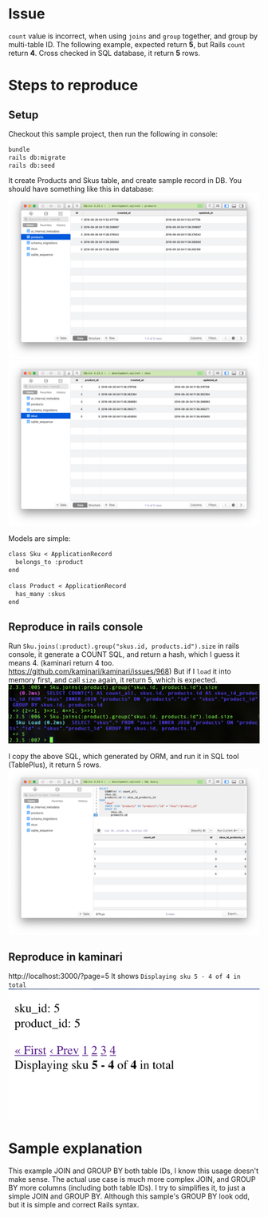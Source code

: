 # Issue
`count` value is incorrect, when using `joins` and `group` together, and group by multi-table ID.
The following example, expected return **5**, but Rails `count` return **4**.
Cross checked in SQL database, it return **5** rows.

# Steps to reproduce
## Setup
Checkout this sample project, then run the following in console:
```
bundle
rails db:migrate
rails db:seed
```

It create Products and Skus table, and create sample record in DB. You should have something like this in database:
![products](https://raw.githubusercontent.com/ledowong/sql_count/master/Screenshot%202018-09-26%20at%2012.42.57%20PM.png)
![skus](https://raw.githubusercontent.com/ledowong/sql_count/master/Screenshot%202018-09-26%20at%2012.42.59%20PM.png)

Models are simple:
```
class Sku < ApplicationRecord
  belongs_to :product
end

class Product < ApplicationRecord
  has_many :skus
end
```
## Reproduce in rails console
Run `Sku.joins(:product).group("skus.id, products.id").size` in rails console, it generate a COUNT SQL, and return a hash, which I guess it means 4. (kaminari return 4 too. https://github.com/kaminari/kaminari/issues/968)
But if I `load` it into memory first, and call `size` again, it return 5, which is expected.
![console](https://raw.githubusercontent.com/ledowong/sql_count/master/Screenshot%202018-09-26%20at%2012.55.51%20PM.png)

I copy the above SQL, which generated by ORM, and run it in SQL tool (TablePlus), it return 5 rows.
![SQL](https://raw.githubusercontent.com/ledowong/sql_count/master/Screenshot%202018-09-26%20at%201.02.36%20PM.png)

## Reproduce in kaminari
http://localhost:3000/?page=5
It shows `Displaying sku 5 - 4 of 4 in total`
![kaminari](https://raw.githubusercontent.com/ledowong/sql_count/master/Screenshot%202018-09-29%20at%207.22.07%20PM.png)


# Sample explanation
This example JOIN and GROUP BY both table IDs, I know this usage doesn't make sense. The actual use case is much more complex JOIN, and GROUP BY more columns (including both table IDs). I try to simplifies it, to just a simple JOIN and GROUP BY. Although this sample's GROUP BY look odd, but it is simple and correct Rails syntax.
